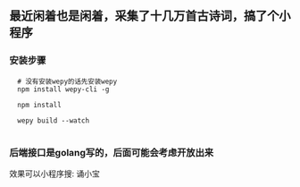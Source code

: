 ## 最近闲着也是闲着，采集了十几万首古诗词，搞了个小程序
### 安装步骤

```
  # 没有安装wepy的话先安装wepy
  npm install wepy-cli -g
  
  npm install
  
  wepy build --watch
  
```

### 后端接口是golang写的，后面可能会考虑开放出来

效果可以小程序搜: 诵小宝
